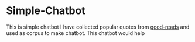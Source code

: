 # Simple-Chatbot
This is simple chatbot
I have collected popular quotes from [good-reads](https://www.goodreads.com/) and used as corpus to make chatbot.
This chatbot would help 
 
